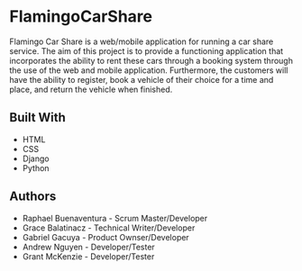 # FlamingoCarShare

Flamingo Car Share is a web/mobile application for running a car share service.
The aim of this project is to provide a functioning application that incorporates
the ability to rent these cars through a booking system through the use of the web
and mobile application. Furthermore, the customers will have the ability to register,
book a vehicle of their choice for a time and place, and return the vehicle when finished.

## Built With
* HTML
* CSS
* Django
* Python

## Authors
* Raphael Buenaventura - Scrum Master/Developer
* Grace Balatinacz - Technical Writer/Developer
* Gabriel Gacuya - Product Ownser/Developer
* Andrew Nguyen - Developer/Tester
* Grant McKenzie - Developer/Tester
